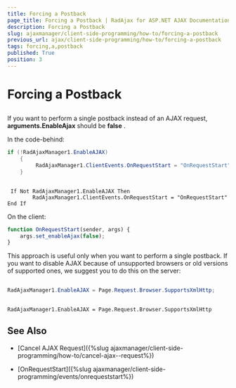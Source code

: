 ```yaml
---
title: Forcing a Postback
page_title: Forcing a Postback | RadAjax for ASP.NET AJAX Documentation
description: Forcing a Postback
slug: ajaxmanager/client-side-programming/how-to/forcing-a-postback
previous_url: ajax/client-side-programming/how-to/forcing-a-postback
tags: forcing,a,postback
published: True
position: 3
---
```


# Forcing a Postback



## 

If you want to perform a single postback instead of an AJAX request, **arguments.EnableAjax** should be **false** .

In the code-behind:



````C#
if (!RadAjaxManager1.EnableAJAX)
	{
	     RadAjaxManager1.ClientEvents.OnRequestStart = "OnRequestStart";
	}
	
````
````VB
 If Not RadAjaxManager1.EnableAJAX Then
	    RadAjaxManager1.ClientEvents.OnRequestStart = "OnRequestStart"
End If
````


On the client:

````JavaScript
function OnRequestStart(sender, args) {
	args.set_enableAjax(false); 
}
````



This approach is useful only when you want to perform a single postback. If you want to disable AJAX because of unsupported browsers or old versions of supported ones, we suggest you to do this on the server:



````C#
	
RadAjaxManager1.EnableAJAX = Page.Request.Browser.SupportsXmlHttp;
	
````
````VB
RadAjaxManager1.EnableAJAX = Page.Request.Browser.SupportsXmlHttp
````


## See Also

 * [Cancel AJAX  Request]({%slug ajaxmanager/client-side-programming/how-to/cancel-ajax--request%})

 * [OnRequestStart]({%slug ajaxmanager/client-side-programming/events/onrequeststart%})
